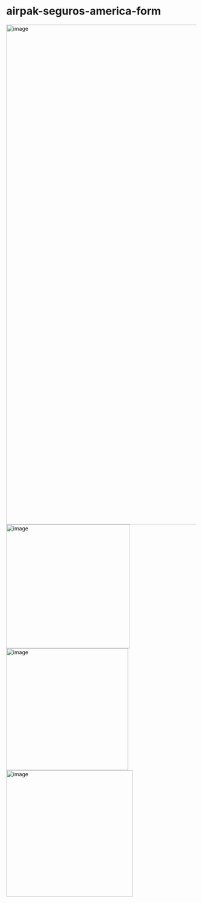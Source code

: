 # airpak-seguros-america-form
<img width="1324" alt="image" src="https://user-images.githubusercontent.com/3421795/204065503-cc8d9baa-bbab-4fc6-aefa-da7cdaa2b504.png">
<img width="328" alt="image" src="https://user-images.githubusercontent.com/3421795/204065513-45c8cdf2-40b4-4043-a1e3-fbc852926322.png">
<img width="323" alt="image" src="https://user-images.githubusercontent.com/3421795/204065519-0d070b34-d79b-4ea4-b2f9-74946026fb4e.png">
<img width="335" alt="image" src="https://user-images.githubusercontent.com/3421795/204065529-057d03a0-963d-4844-a4ca-b0bcfe1fffb6.png">
